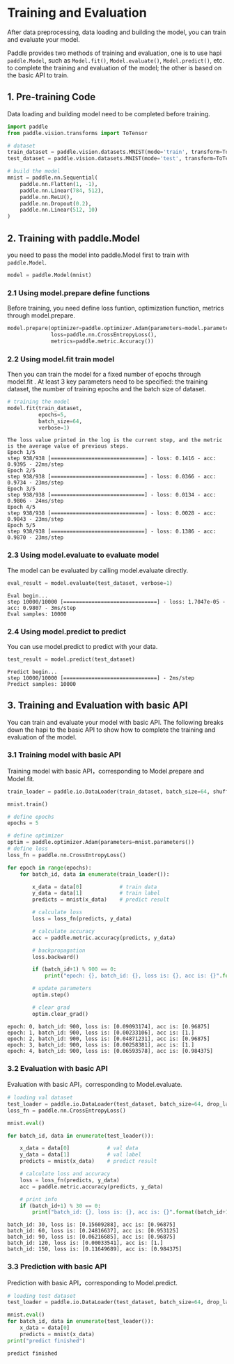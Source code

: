# Training and Evaluation

After data preprocessing, data loading and building the model, you can train and evaluate your model.

Paddle provides two methods of training and evaluation, one is to use hapi `paddle.Model`, such as `Model.fit()`, `Model.evaluate()`, `Model.predict()`, etc. to complete the training and evaluation of the model; the other is based on the basic API to train.

## 1. Pre-training Code

Data loading and building model need to be completed before training.


```python
import paddle
from paddle.vision.transforms import ToTensor

# dataset
train_dataset = paddle.vision.datasets.MNIST(mode='train', transform=ToTensor())
test_dataset = paddle.vision.datasets.MNIST(mode='test', transform=ToTensor())

# build the model
mnist = paddle.nn.Sequential(
    paddle.nn.Flatten(1, -1),
    paddle.nn.Linear(784, 512),
    paddle.nn.ReLU(),
    paddle.nn.Dropout(0.2),
    paddle.nn.Linear(512, 10)
)
```

## 2. Training with paddle.Model

 you need to pass the model into paddle.Model first to train with `paddle.Model`.


```python
model = paddle.Model(mnist)
```

### 2.1 Using model.prepare define functions

Before training, you need define loss funtion, optimization function, metrics through model.prepare.


```python
model.prepare(optimizer=paddle.optimizer.Adam(parameters=model.parameters()),
              loss=paddle.nn.CrossEntropyLoss(),
              metrics=paddle.metric.Accuracy())
```

### 2.2 Using model.fit train model

Then you can train the model for a fixed number of epochs through model.fit . At least 3 key parameters need to be specified: the training dataset, the number of training epochs and the batch size of dataset.


```python
# training the model
model.fit(train_dataset,
          epochs=5,
          batch_size=64,
          verbose=1)
```

    The loss value printed in the log is the current step, and the metric is the average value of previous steps.
    Epoch 1/5
    step 938/938 [==============================] - loss: 0.1416 - acc: 0.9395 - 22ms/step         
    Epoch 2/5
    step 938/938 [==============================] - loss: 0.0366 - acc: 0.9734 - 23ms/step         
    Epoch 3/5
    step 938/938 [==============================] - loss: 0.0134 - acc: 0.9806 - 24ms/step        
    Epoch 4/5
    step 938/938 [==============================] - loss: 0.0028 - acc: 0.9843 - 23ms/step        
    Epoch 5/5
    step 938/938 [==============================] - loss: 0.1386 - acc: 0.9870 - 23ms/step        


### 2.3  Using model.evaluate to evaluate model

The model can be evaluated by calling model.evaluate directly.


```python
eval_result = model.evaluate(test_dataset, verbose=1)
```

    Eval begin...
    step 10000/10000 [==============================] - loss: 1.7047e-05 - acc: 0.9807 - 3ms/step         
    Eval samples: 10000


### 2.4  Using model.predict to predict

You can use model.predict to predict with your data.


```python
test_result = model.predict(test_dataset)
```

    Predict begin...
    step 10000/10000 [==============================] - 2ms/step        
    Predict samples: 10000


## 3. Training and Evaluation with basic API

You can train and evaluate your model with basic API. The following breaks down the hapi to the basic API to show how to complete the training and evaluation of the model.

### 3.1 Training model with basic API

Training model with basic API，corresponding to Model.prepare and Model.fit.


```python
train_loader = paddle.io.DataLoader(train_dataset, batch_size=64, shuffle=True)

mnist.train()

# define epochs
epochs = 5

# define optimizer
optim = paddle.optimizer.Adam(parameters=mnist.parameters())
# define loss
loss_fn = paddle.nn.CrossEntropyLoss()

for epoch in range(epochs):
    for batch_id, data in enumerate(train_loader()):

        x_data = data[0]            # train data
        y_data = data[1]            # train label
        predicts = mnist(x_data)    # predict result

        # calculate loss
        loss = loss_fn(predicts, y_data)

        # calculate accuracy
        acc = paddle.metric.accuracy(predicts, y_data)

        # backpropagation
        loss.backward()

        if (batch_id+1) % 900 == 0:
            print("epoch: {}, batch_id: {}, loss is: {}, acc is: {}".format(epoch, batch_id+1, loss.numpy(), acc.numpy()))

        # update parameters
        optim.step()

        # clear grad
        optim.clear_grad()
```

    epoch: 0, batch_id: 900, loss is: [0.09093174], acc is: [0.96875]
    epoch: 1, batch_id: 900, loss is: [0.00233106], acc is: [1.]
    epoch: 2, batch_id: 900, loss is: [0.04871231], acc is: [0.96875]
    epoch: 3, batch_id: 900, loss is: [0.00258381], acc is: [1.]
    epoch: 4, batch_id: 900, loss is: [0.06593578], acc is: [0.984375]


### 3.2 Evaluation with basic API

Evaluation with basic API，corresponding to Model.evaluate.


```python
# loading val dataset
test_loader = paddle.io.DataLoader(test_dataset, batch_size=64, drop_last=True)
loss_fn = paddle.nn.CrossEntropyLoss()

mnist.eval()

for batch_id, data in enumerate(test_loader()):

    x_data = data[0]            # val data
    y_data = data[1]            # val label
    predicts = mnist(x_data)    # predict result

    # calculate loss and accuracy
    loss = loss_fn(predicts, y_data)
    acc = paddle.metric.accuracy(predicts, y_data)

    # print info
    if (batch_id+1) % 30 == 0:
        print("batch_id: {}, loss is: {}, acc is: {}".format(batch_id+1, loss.numpy(), acc.numpy()))
```

    batch_id: 30, loss is: [0.15609288], acc is: [0.96875]
    batch_id: 60, loss is: [0.24816637], acc is: [0.953125]
    batch_id: 90, loss is: [0.06216685], acc is: [0.96875]
    batch_id: 120, loss is: [0.00033541], acc is: [1.]
    batch_id: 150, loss is: [0.11649689], acc is: [0.984375]


### 3.3 Prediction with basic API

Prediction with basic API，corresponding to Model.predict.


```python
# loading test dataset
test_loader = paddle.io.DataLoader(test_dataset, batch_size=64, drop_last=True)

mnist.eval()
for batch_id, data in enumerate(test_loader()):
    x_data = data[0]
    predicts = mnist(x_data)
print("predict finished")
```

    predict finished

